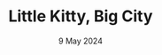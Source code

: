 ---
layout: post
date: 9 May 2024
title: Little Kitty, Big City
developer: Double Dagger Studio
card-image: 1
banner-image: 3
banner-offset: 50
---